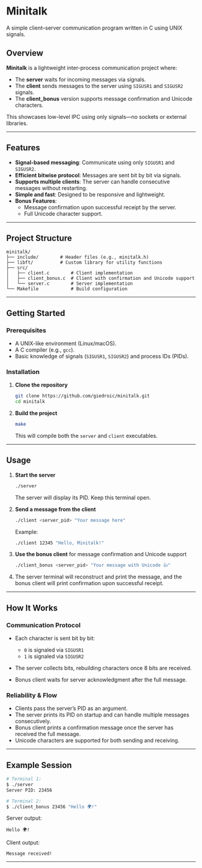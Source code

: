 # Minitalk

A simple client–server communication program written in C using UNIX signals.

## Overview

**Minitalk** is a lightweight inter-process communication project where:

- The **server** waits for incoming messages via signals.
- The **client** sends messages to the server using `SIGUSR1` and `SIGUSR2` signals.
- The **client_bonus** version supports message confirmation and Unicode characters.

This showcases low-level IPC using only signals—no sockets or external libraries.

---

## Features

- **Signal-based messaging**: Communicate using only `SIGUSR1` and `SIGUSR2`.
- **Efficient bitwise protocol**: Messages are sent bit by bit via signals.
- **Supports multiple clients**: The server can handle consecutive messages without restarting.
- **Simple and fast**: Designed to be responsive and lightweight.
- **Bonus Features**:
  - Message confirmation upon successful receipt by the server.
  - Full Unicode character support.

---

## Project Structure

```
minitalk/
├── include/        # Header files (e.g., minitalk.h)
├── libft/          # Custom library for utility functions
├── src/
│   ├── client.c        # Client implementation
│   ├── client_bonus.c  # Client with confirmation and Unicode support
│   └── server.c        # Server implementation
└── Makefile            # Build configuration
```

---

## Getting Started

### Prerequisites

- A UNIX-like environment (Linux/macOS).
- A C compiler (e.g., `gcc`).
- Basic knowledge of signals (`SIGUSR1`, `SIGUSR2`) and process IDs (PIDs).

### Installation

1. **Clone the repository**

   ```bash
   git clone https://github.com/giedroic/minitalk.git
   cd minitalk
   ```

2. **Build the project**

   ```bash
   make
   ```

   This will compile both the `server` and `client` executables.

---

## Usage

1. **Start the server**

   ```bash
   ./server
   ```

   The server will display its PID. Keep this terminal open.

2. **Send a message from the client**

   ```bash
   ./client <server_pid> "Your message here"
   ```

   Example:

   ```bash
   ./client 12345 "Hello, Minitalk!"
   ```

3. **Use the bonus client** for message confirmation and Unicode support

   ```bash
   ./client_bonus <server_pid> "Your message with Unicode 👍"
   ```

4. The server terminal will reconstruct and print the message, and the bonus client will print confirmation upon successful receipt.

---

## How It Works

### Communication Protocol

- Each character is sent bit by bit:
  - `0` is signaled via `SIGUSR1`
  - `1` is signaled via `SIGUSR2`

- The server collects bits, rebuilding characters once 8 bits are received.
- Bonus client waits for server acknowledgment after the full message.

### Reliability & Flow

- Clients pass the server’s PID as an argument.
- The server prints its PID on startup and can handle multiple messages consecutively.
- Bonus client prints a confirmation message once the server has received the full message.
- Unicode characters are supported for both sending and receiving.

---

## Example Session

```bash
# Terminal 1:
$ ./server
Server PID: 23456

# Terminal 2:
$ ./client_bonus 23456 "Hello 🌍!"
```

Server output:
```
Hello 🌍!
```

Client output:
```
Message received!
```

---
